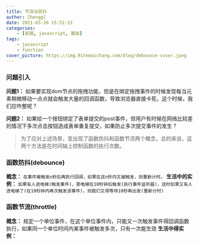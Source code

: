 ```yaml
---
title: 节流与防抖
author: Zhenggl
date: 2021-03-26 15:52:13
categories:
    - [前端, javascript, 基础]
tags:
    - javascript
    - function
cover_picture: https://img.91temaichang.com/blog/debounce-cover.jpeg
---
```


### 问题引入

**问题1：** 如果要实现dom节点的拖拽功能，但是在绑定拖拽事件的时候发现每当元素稍微移动一点点就会触发大量的回调函数，导致浏览器直接卡死，这个时候，我们应咋整呢？

**问题2：** 如果给一个按钮绑定了表单提交的post事件，但用户有时候在网络比较差的情况下多次点击按钮造成表单重复提交，如果防止多次提交事件的发生？

> 为了应对上述场景，变出现了函数防抖和函数节流两个概念，总的来说，这两个方法是在时间轴上控制函数的执行次数。

### 函数防抖(debounce)
**概念：** `在事件被触发n秒后再执行回调，如果在这n秒内又被触发，则重新计时。`
**生活中的实例：** `如果有人进电梯(触发事件)，那电梯在10秒钟后触发(执行事件监听器)，这时如果又有人进电梯了(在10秒钟内再次触发该事件)，则我们又得等待10秒再出发(重新计时)`

### 函数节流(throttle)
**概念：** 规定一个单位事件，在这个单位事件内，只能又一次触发事件得回调函数执行，如果同一个单位时间内某事件被触发多次，只有一次能生效
**生活中得实例：**
